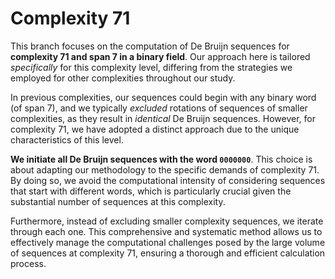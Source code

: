 # Complexity 71

This branch focuses on the computation of De Bruijn sequences for **complexity 71 and span 7 in a binary field**. Our approach here is tailored *specifically* for this complexity level, differing from the strategies we employed for other complexities throughout our study.

In previous complexities, our sequences could begin with any binary word (of span 7), and we typically *excluded* rotations of sequences of smaller complexities, as they result in *identical* De Bruijn sequences. However, for complexity 71, we have adopted a distinct approach due to the unique characteristics of this level.

**We initiate all De Bruijn sequences with the word `0000000`**. This choice is about adapting our methodology to the specific demands of complexity 71. By doing so, we avoid the computational intensity of considering sequences that start with different words, which is particularly crucial given the substantial number of sequences at this complexity.

Furthermore, instead of excluding smaller complexity sequences, we iterate through each one. This comprehensive and systematic method allows us to effectively manage the computational challenges posed by the large volume of sequences at complexity 71, ensuring a thorough and efficient calculation process.
